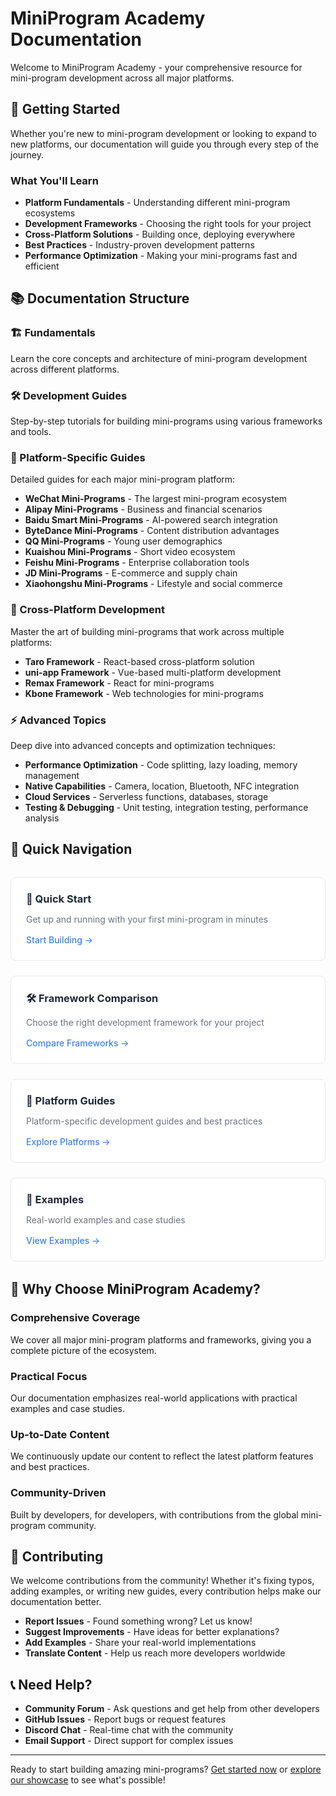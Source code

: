 # MiniProgram Academy Documentation

Welcome to MiniProgram Academy - your comprehensive resource for mini-program development across all major platforms.

## 🚀 Getting Started

Whether you're new to mini-program development or looking to expand to new platforms, our documentation will guide you through every step of the journey.

### What You'll Learn

- **Platform Fundamentals** - Understanding different mini-program ecosystems
- **Development Frameworks** - Choosing the right tools for your project
- **Cross-Platform Solutions** - Building once, deploying everywhere
- **Best Practices** - Industry-proven development patterns
- **Performance Optimization** - Making your mini-programs fast and efficient

## 📚 Documentation Structure

### 🏗️ Fundamentals
Learn the core concepts and architecture of mini-program development across different platforms.

### 🛠️ Development Guides
Step-by-step tutorials for building mini-programs using various frameworks and tools.

### 🎯 Platform-Specific Guides
Detailed guides for each major mini-program platform:

- **WeChat Mini-Programs** - The largest mini-program ecosystem
- **Alipay Mini-Programs** - Business and financial scenarios
- **Baidu Smart Mini-Programs** - AI-powered search integration
- **ByteDance Mini-Programs** - Content distribution advantages
- **QQ Mini-Programs** - Young user demographics
- **Kuaishou Mini-Programs** - Short video ecosystem
- **Feishu Mini-Programs** - Enterprise collaboration tools
- **JD Mini-Programs** - E-commerce and supply chain
- **Xiaohongshu Mini-Programs** - Lifestyle and social commerce

### 🔄 Cross-Platform Development
Master the art of building mini-programs that work across multiple platforms:

- **Taro Framework** - React-based cross-platform solution
- **uni-app Framework** - Vue-based multi-platform development
- **Remax Framework** - React for mini-programs
- **Kbone Framework** - Web technologies for mini-programs

### ⚡ Advanced Topics
Deep dive into advanced concepts and optimization techniques:

- **Performance Optimization** - Code splitting, lazy loading, memory management
- **Native Capabilities** - Camera, location, Bluetooth, NFC integration
- **Cloud Services** - Serverless functions, databases, storage
- **Testing & Debugging** - Unit testing, integration testing, performance analysis

## 🎯 Quick Navigation

<div class="doc-nav-grid">
  <div class="nav-card">
    <h3>🚀 Quick Start</h3>
    <p>Get up and running with your first mini-program in minutes</p>
    <a href="/docs/en/getting-started">Start Building →</a>
  </div>
  
  <div class="nav-card">
    <h3>🛠️ Framework Comparison</h3>
    <p>Choose the right development framework for your project</p>
    <a href="/docs/en/frameworks">Compare Frameworks →</a>
  </div>
  
  <div class="nav-card">
    <h3>📱 Platform Guides</h3>
    <p>Platform-specific development guides and best practices</p>
    <a href="/docs/en/platforms">Explore Platforms →</a>
  </div>
  
  <div class="nav-card">
    <h3>🎯 Examples</h3>
    <p>Real-world examples and case studies</p>
    <a href="/showcase">View Examples →</a>
  </div>
</div>

## 🌟 Why Choose MiniProgram Academy?

### Comprehensive Coverage
We cover all major mini-program platforms and frameworks, giving you a complete picture of the ecosystem.

### Practical Focus
Our documentation emphasizes real-world applications with practical examples and case studies.

### Up-to-Date Content
We continuously update our content to reflect the latest platform features and best practices.

### Community-Driven
Built by developers, for developers, with contributions from the global mini-program community.

## 🤝 Contributing

We welcome contributions from the community! Whether it's fixing typos, adding examples, or writing new guides, every contribution helps make our documentation better.

- **Report Issues** - Found something wrong? Let us know!
- **Suggest Improvements** - Have ideas for better explanations?
- **Add Examples** - Share your real-world implementations
- **Translate Content** - Help us reach more developers worldwide

## 📞 Need Help?

- **Community Forum** - Ask questions and get help from other developers
- **GitHub Issues** - Report bugs or request features
- **Discord Chat** - Real-time chat with the community
- **Email Support** - Direct support for complex issues

---

Ready to start building amazing mini-programs? [Get started now](/docs/en/getting-started) or [explore our showcase](/showcase) to see what's possible!

<style>
.doc-nav-grid {
  display: grid;
  grid-template-columns: repeat(auto-fit, minmax(250px, 1fr));
  gap: 1.5rem;
  margin: 2rem 0;
}

.nav-card {
  padding: 1.5rem;
  border: 1px solid #e5e7eb;
  border-radius: 8px;
  background: white;
  transition: all 0.3s ease;
}

.nav-card:hover {
  border-color: #3b82f6;
  box-shadow: 0 4px 12px rgba(59, 130, 246, 0.15);
  transform: translateY(-2px);
}

.nav-card h3 {
  margin: 0 0 0.5rem 0;
  color: #1f2937;
}

.nav-card p {
  color: #6b7280;
  margin-bottom: 1rem;
  font-size: 0.875rem;
}

.nav-card a {
  color: #3b82f6;
  text-decoration: none;
  font-weight: 500;
}

.nav-card a:hover {
  color: #2563eb;
}
</style>